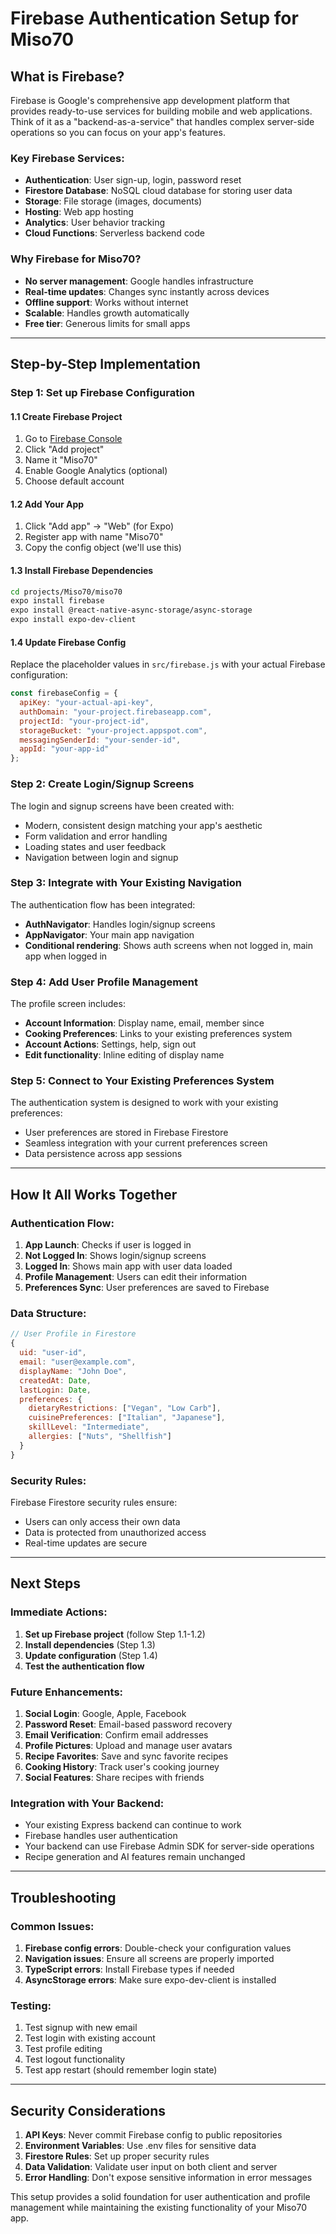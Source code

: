 # Firebase Authentication Setup for Miso70

## What is Firebase?

Firebase is Google's comprehensive app development platform that provides ready-to-use services for building mobile and web applications. Think of it as a "backend-as-a-service" that handles complex server-side operations so you can focus on your app's features.

### Key Firebase Services:
- **Authentication**: User sign-up, login, password reset
- **Firestore Database**: NoSQL cloud database for storing user data
- **Storage**: File storage (images, documents)
- **Hosting**: Web app hosting
- **Analytics**: User behavior tracking
- **Cloud Functions**: Serverless backend code

### Why Firebase for Miso70?
- **No server management**: Google handles infrastructure
- **Real-time updates**: Changes sync instantly across devices
- **Offline support**: Works without internet
- **Scalable**: Handles growth automatically
- **Free tier**: Generous limits for small apps

---

## Step-by-Step Implementation

### Step 1: Set up Firebase Configuration

#### 1.1 Create Firebase Project
1. Go to [Firebase Console](https://console.firebase.google.com/)
2. Click "Add project"
3. Name it "Miso70" 
4. Enable Google Analytics (optional)
5. Choose default account

#### 1.2 Add Your App
1. Click "Add app" → "Web" (for Expo)
2. Register app with name "Miso70"
3. Copy the config object (we'll use this)

#### 1.3 Install Firebase Dependencies
```bash
cd projects/Miso70/miso70
expo install firebase
expo install @react-native-async-storage/async-storage
expo install expo-dev-client
```

#### 1.4 Update Firebase Config
Replace the placeholder values in `src/firebase.js` with your actual Firebase configuration:

```javascript
const firebaseConfig = {
  apiKey: "your-actual-api-key",
  authDomain: "your-project.firebaseapp.com",
  projectId: "your-project-id",
  storageBucket: "your-project.appspot.com",
  messagingSenderId: "your-sender-id",
  appId: "your-app-id"
};
```

### Step 2: Create Login/Signup Screens

The login and signup screens have been created with:
- Modern, consistent design matching your app's aesthetic
- Form validation and error handling
- Loading states and user feedback
- Navigation between login and signup

### Step 3: Integrate with Your Existing Navigation

The authentication flow has been integrated:
- **AuthNavigator**: Handles login/signup screens
- **AppNavigator**: Your main app navigation
- **Conditional rendering**: Shows auth screens when not logged in, main app when logged in

### Step 4: Add User Profile Management

The profile screen includes:
- **Account Information**: Display name, email, member since
- **Cooking Preferences**: Links to your existing preferences system
- **Account Actions**: Settings, help, sign out
- **Edit functionality**: Inline editing of display name

### Step 5: Connect to Your Existing Preferences System

The authentication system is designed to work with your existing preferences:
- User preferences are stored in Firebase Firestore
- Seamless integration with your current preferences screen
- Data persistence across app sessions

---

## How It All Works Together

### Authentication Flow:
1. **App Launch**: Checks if user is logged in
2. **Not Logged In**: Shows login/signup screens
3. **Logged In**: Shows main app with user data loaded
4. **Profile Management**: Users can edit their information
5. **Preferences Sync**: User preferences are saved to Firebase

### Data Structure:
```javascript
// User Profile in Firestore
{
  uid: "user-id",
  email: "user@example.com",
  displayName: "John Doe",
  createdAt: Date,
  lastLogin: Date,
  preferences: {
    dietaryRestrictions: ["Vegan", "Low Carb"],
    cuisinePreferences: ["Italian", "Japanese"],
    skillLevel: "Intermediate",
    allergies: ["Nuts", "Shellfish"]
  }
}
```

### Security Rules:
Firebase Firestore security rules ensure:
- Users can only access their own data
- Data is protected from unauthorized access
- Real-time updates are secure

---

## Next Steps

### Immediate Actions:
1. **Set up Firebase project** (follow Step 1.1-1.2)
2. **Install dependencies** (Step 1.3)
3. **Update configuration** (Step 1.4)
4. **Test the authentication flow**

### Future Enhancements:
1. **Social Login**: Google, Apple, Facebook
2. **Password Reset**: Email-based password recovery
3. **Email Verification**: Confirm email addresses
4. **Profile Pictures**: Upload and manage user avatars
5. **Recipe Favorites**: Save and sync favorite recipes
6. **Cooking History**: Track user's cooking journey
7. **Social Features**: Share recipes with friends

### Integration with Your Backend:
- Your existing Express backend can continue to work
- Firebase handles user authentication
- Your backend can use Firebase Admin SDK for server-side operations
- Recipe generation and AI features remain unchanged

---

## Troubleshooting

### Common Issues:
1. **Firebase config errors**: Double-check your configuration values
2. **Navigation issues**: Ensure all screens are properly imported
3. **TypeScript errors**: Install Firebase types if needed
4. **AsyncStorage errors**: Make sure expo-dev-client is installed

### Testing:
1. Test signup with new email
2. Test login with existing account
3. Test profile editing
4. Test logout functionality
5. Test app restart (should remember login state)

---

## Security Considerations

1. **API Keys**: Never commit Firebase config to public repositories
2. **Environment Variables**: Use .env files for sensitive data
3. **Firestore Rules**: Set up proper security rules
4. **Data Validation**: Validate user input on both client and server
5. **Error Handling**: Don't expose sensitive information in error messages

This setup provides a solid foundation for user authentication and profile management while maintaining the existing functionality of your Miso70 app. 